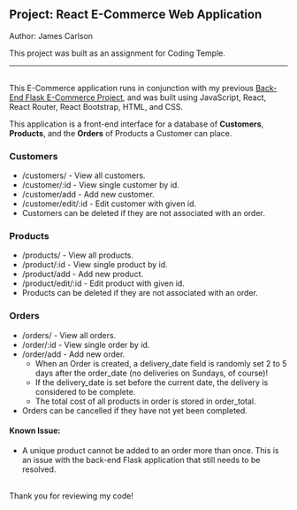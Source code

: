 ## Project: React E-Commerce Web Application

Author: James Carlson

This project was built as an assignment for Coding Temple.

---

<br>This E-Commerce application runs in conjunction with my previous [Back-End Flask E-Commerce Project](https://github.com/jamesmbcarlson/CT_Project_05_Ecommerce_API), and was built using JavaScript, React, React Router, React Bootstrap, HTML, and CSS.

This application is a front-end interface for a database of <b>Customers</b>, <b>Products</b>, and the <b>Orders</b> of Products a Customer can place.

### <b>Customers</b>
- /customers/ - View all customers.
- /customer/:id - View single customer by id.
- /customer/add - Add new customer.
- /customer/edit/:id - Edit customer with given id.
- Customers can be deleted if they are not associated with an order.

### <b>Products</b>
- /products/ - View all products.
- /product/:id - View single product by id.
- /product/add - Add new product.
- /product/edit/:id - Edit product with given id.
- Products can be deleted if they are not associated with an order.

### <b>Orders</b>
- /orders/ - View all orders.
- /order/:id - View single order by id.
- /order/add - Add new order.
    - When an Order is created, a delivery_date field is  randomly set 2 to 5 days after the order_date (no deliveries on Sundays, of course)!
    - If the delivery_date is set before the current date, the delivery is considered to be complete.
    - The total cost of all products in order is stored in order_total.
- Orders can be cancelled if they have not yet been completed.

#### <b>Known Issue:</b>
- A unique product cannot be added to an order more than once. This is an issue with the back-end Flask application that still needs to be resolved.

<br>
Thank you for reviewing my code!